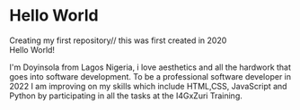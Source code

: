 # Hello World
Creating my first repository// this was first created in 2020 
<br>
Hello World!

I'm Doyinsola from Lagos Nigeria, i love aesthetics and all the hardwork that goes into software development.
To be a professional software developer in 2022 I am improving on my skills which include HTML,CSS, JavaScript and Python by participating in all the tasks at the I4GxZuri Training.
